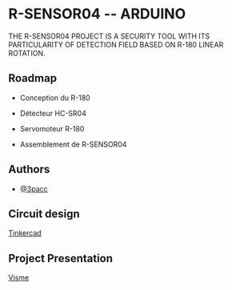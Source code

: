 
# R-SENSOR04 -- ARDUINO

THE R-SENSOR04 PROJECT IS A SECURITY TOOL WITH ITS PARTICULARITY OF DETECTION FIELD BASED ON R-180 LINEAR ROTATION.


## Roadmap

- Conception du R-180

- Détecteur HC-SR04

- Servomoteur R-180

- Assemblement de R-SENSOR04 


## Authors

- [@3pacc](https://www.github.com/3pacc)


## Circuit design

[Tinkercad](https://www.tinkercad.com/things/7xAmZpgQT7S?sharecode=4Dr7jQ9T-KqrHgu9z607tAB5vEkR5FK4aM1_-oTEmNg)


## Project Presentation 
[Visme](https://my.visme.co/view/jwgp89zg-onz2g0gwgr6x5e6p)
